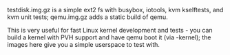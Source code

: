 testdisk.img.gz is a simple ext2 fs with busybox, iotools, kvm kselftests,
and kvm unit tests; qemu.img.gz adds a static build of qemu.

This is very useful for fast Linux kernel development and tests - you can
build a kernel with PVH support and have qemu boot it (via -kernel); the
images here give you a simple userspace to test with.
